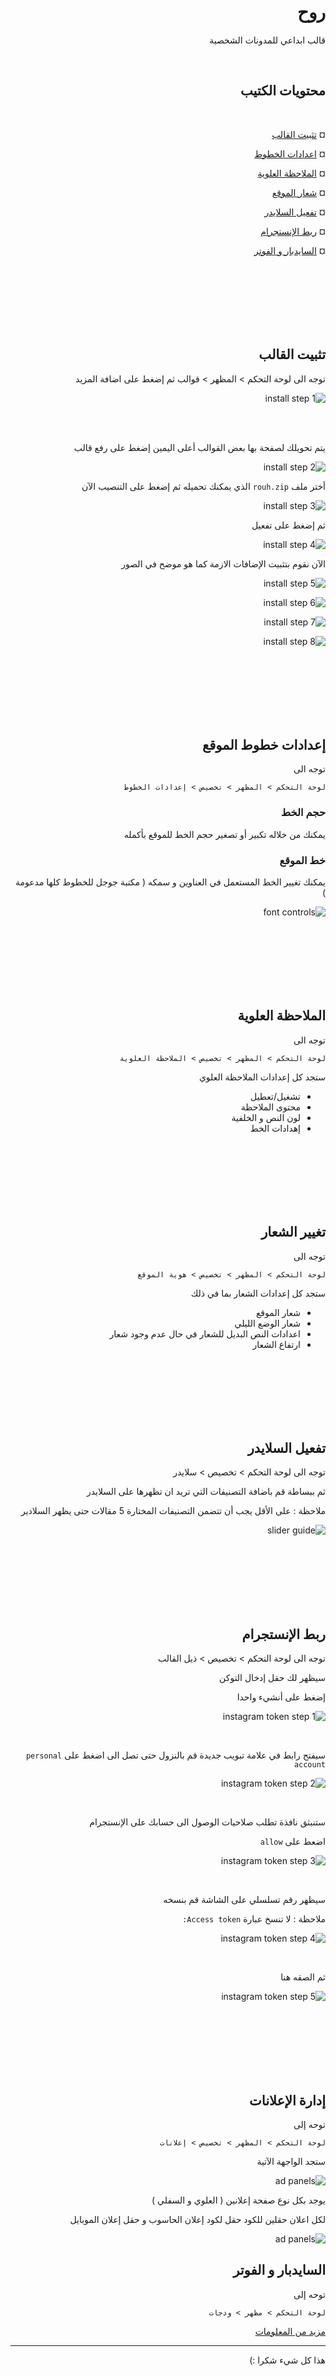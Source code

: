 <div align="right" dir="auto">

# روح

قالب ابداعي للمدونات الشخصية

<br>

## محتويات الكتيب

<br>

¤ [تثبيت القالب](#تثبيت-القالب)

¤ [اعدادات الخطوط](#إعدادات-خطوط-الموقع)

¤ [الملاحظة العلوية](#الملاحظة-العلوية)

¤ [شعار الموقع](#تغيير-الشعار)

¤ [تفعيل السلايدر](#تفعيل-السلايدر)

¤ [ربط الإنستجرام](#ربط-الإنستجرام)

¤ [السايدبار و الفوتر](#السايدبار-و-الفوتر)

<br>
<br>
<br>
<br>
<br>
<br>

## تثبيت القالب

توجه الى لوحة التحكم > المظهر > قوالب
ثم إضغط على اضافة المزيد

![install step 1](https://github.com/brahimi-mustapha/rouh-documentation/blob/main/install/step1.png?raw=true)

<br>
<br>

يتم تحويلك لصفحة بها بعض القوالب أعلى اليمين إضغط على رفع قالب

![install step 2](https://github.com/brahimi-mustapha/rouh-documentation/blob/main/install/step2.png?raw=true)

أختر ملف `rouh.zip` الذي يمكنك تحميله
ثم إضغط على التنصيب الآن

![install step 3](https://github.com/brahimi-mustapha/rouh-documentation/blob/main/install/step3.png?raw=true)

ثم إضغط على تفعيل

![install step 4](https://github.com/brahimi-mustapha/rouh-documentation/blob/main/install/step4.png?raw=true)

الآن نقوم بتثبيت الإضافات الازمة كما هو موضح في الصور

![install step 5](https://github.com/brahimi-mustapha/rouh-documentation/blob/main/install/step5.png?raw=true)

![install step 6](https://github.com/brahimi-mustapha/rouh-documentation/blob/main/install/step6.png?raw=true)

![install step 7](https://github.com/brahimi-mustapha/rouh-documentation/blob/main/install/step7.png?raw=true)

![install step 8](https://github.com/brahimi-mustapha/rouh-documentation/blob/main/install/step8.png?raw=true)

<br> 
<br>
<br>
<br>
<br>
<br>

## إعدادات خطوط الموقع

توجه الى

`لوحة التحكم > المظهر > تخصيص > إعدادات الخطوط`

### حجم الخط

يمكنك من خلاله تكبير أو تصغير حجم الخط للموقع بأكمله

### خط الموقع

يمكنك تغيير الخط المستعمل في العناوين و سمكه ( مكتبة جوجل للخطوط كلها مدعومة )

![font controls](https://github.com/brahimi-mustapha/rouh-documentation/blob/main/font/controls.png?raw=true)

<br>
<br>
<br>
<br>
<br>
<br>

## الملاحظة العلوية

توجه الى

`لوحة التحكم > المظهر > تخصيص > الملاحظة العلوية`

ستجد كل إعدادات الملاحظة العلوي

- تشغيل/تعطيل
- محتوى الملاحظة
- لون النص و الخلفية
- إهدادات الخط

<br>
<br>
<br>
<br>
<br>
<br>

## تغيير الشعار

توجه الى

`لوحة التحكم > المظهر > تخصيص > هوية الموقع`

ستجد كل إعدادات الشعار بما في ذلك

- شعار الموقع
- شعار الوضع الليلي
- اعدادات النص البديل للشعار في حال عدم وجود شعار
- ارتفاع الشعار

<br>
<br>
<br>
<br>
<br>
<br>

## تفعيل السلايدر

توجه الى لوحة التحكم > تخصيص > سلايدر

ثم ببساطة قم باضافة التصنيفات التي تريد ان تظهرها على السلايدر

ملاحظة : على الأقل يجب أن تتضمن التصنيفات المختارة 5 مقالات حتى يظهر السلادير

![slider guide](https://github.com/brahimi-mustapha/rouh-documentation/blob/main/slider/step1.png?raw=true)

<br>
<br>
<br>
<br>
<br>
<br>

## ربط الإنستجرام

توجه الى لوحة التحكم > تخصيص > ذيل القالب

سيظهر لك حقل إدخال التوكن

إضغط على أنشيء واحدا

![instagram token step 1](https://github.com/brahimi-mustapha/rouh-documentation/blob/main/instagram-token/step1.png?raw=true)

<br>

سيفتح رابط في علامة تبويب جديدة
قم بالنزول حتى تصل الى
اضغط على `personal account`

![instagram token step 2](https://github.com/brahimi-mustapha/rouh-documentation/blob/main/instagram-token/step2.png?raw=true)

<br>

ستنبثق نافذة تطلب صلاحيات الوصول الى حسابك على الإنستجرام

اضعط على `allow`

![instagram token step 3](https://github.com/brahimi-mustapha/rouh-documentation/blob/main/instagram-token/step3.png?raw=true)

<br>

سيظهر رقم تسلسلي على الشاشة قم بنسخه

ملاحظة : لا تنسخ عبارة `Access token:`

![instagram token step 4](https://github.com/brahimi-mustapha/rouh-documentation/blob/main/instagram-token/step4.png?raw=true)

<br>

ثم الصقه هنا

![instagram token step 5](https://github.com/brahimi-mustapha/rouh-documentation/blob/main/instagram-token/step5.png?raw=true)

<br>
<br>
<br>
<br>
<br>
<br>

## إدارة الإعلانات

توحه إلى

`لوحة التحكم > المظهر > تخصيص > إعلانات `

ستجد الواجهة الآتية

![ad panels](https://github.com/brahimi-mustapha/rouh-documentation/blob/main/ads/panels.png?raw=true)

يوجد بكل نوع صفحة إعلانين ( العلوي و السفلي )

لكل اعلان حقلين للكود حقل لكود إعلان الحاسوب و حقل إعلان الموبايل

![ad panels](https://github.com/brahimi-mustapha/rouh-documentation/blob/main/ads/fields.png?raw=true)

## السايدبار و الفوتر

توحه إلى

`لوحة التحكم > مظهر > ودجات`

[مزيد من المعلومات](https://kinsta.com/blog/wordpress-widgets/#how-to-use-the-wordpress-customizer-to-add-widgets)

---

هذا كل شيء شكرا :)

</div>
